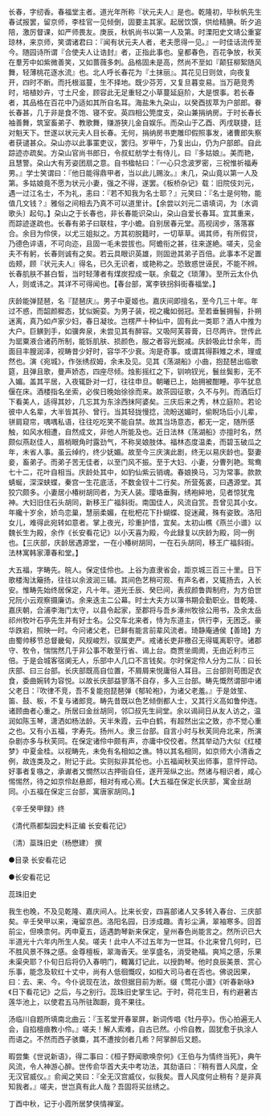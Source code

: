 <!-- { "loadSidebar": true } -->
长春，字纫香。春福堂主者。道光年所称『状元夫人』是也。乾隆初，毕秋帆先生春试报罢，留京师，李桂官一见倾倒，固要主其家。起居饮馔，供给精腆。昕夕追陪，激厉督课，如严师畏友。庚辰，秋帆尚书以第一人及第。时溧阳史文靖公重宴琼林，来京师，笑谓诸君曰：『闻有状元夫人者，老夫愿得一见。』一时佳话流传至今。随园诗所谓『合使夫人让诰封』者，正指此事也。皇都春色，百花争放，秋芙在羣芳中如紫微善笑，又如蔷薇多刺。品格固未是高，然尚不至如『颠狂柳絮随风舞，轻薄桃花逐水流』也。北人呼长春花为『土抹丽』。其花见日则敛，向夜复开，四时不断。而托根滋蔓，生不择地。既少芬芳，又复旦暮变易。当万葩竞秀时，培植妙卉，寸土尺金，顾容此无足重轻之小草蔓延庭阶，大是恨事。若长春者，其品格在百花中乃适如其所自名耳。海盐朱九朶山，以癸酉拔萃为户部郎。眷长春甚，几于非是食不饱、寝不安。英四相公筦度支，朶山兼捐纳房。于时长春长袖善舞，筑室畜弟子、教歌舞，赚游狭儿金自娱乐。而朶山于乙酉、丙戌联捷，廷对魁天下。世遂以状元夫人目长春。无何，捐纳房书吏雕印假照事发，诸曹郎失察者获谴甚众。朶山亦以此事罣吏议，罢归。岁甲午，乃复出山，仍为户部郎。自此踪迹亦疏矣。方朶山官尚书郎日，令叔虹舫学士有侍儿，曰『多姑娘』。美而艳，且慧警。朶山大有芳姿团扇之意。自书楹帖曰：『一心只念波罗密，三祝惟祈福寿男。』学士笑谓曰：『他日能得鼎甲者，当以此儿赐汝。』未几，朶山竟以第一人及第。多姑娘竟不愿为状元小妻，强之不得，遂罢。《板桥杂记》载：旧院伎刘元，遇一过江名士，不为礼，恚曰：『若不知我为名士耶？』元笑曰：『名士是何物，能值几文钱？』雅俗之间相去乃真不可以道里计。【余尝以刘元二语填词，为〔水调歌头〕起句。】朶山之于长春也，非长春能识朶山，朶山自爱长春耳。宜其重来，而踪迹遂疏也。长春有弟子曰联柱，字小蟾。自别居春元堂。高视阔步，落落寡合。余目为伶侠，以尤三姐拟之。方其初脱籍时，一切草草。谒其师，有所假贷，乃德色谇语，不可向迩，且固一毛未尝拔也。阿蟾衔之甚，往来遂絶。嗟夫，见金夫不有躬，长春则诚有之矣。若云具眼识英雄，则固逊其弟子百倍。此事本不足置齿颊，顾『状元夫人』得名，已久无识者，或艳称之。恐致惑世诬民，不能不辨。长春肌肤不甚白晳，当时轻薄者有煤炭揑成一联。余载之《琐薄》。至所云太仆仇人，则或讳之。其详不可得闻也。【春台部，寓李铁拐斜街春福堂。】

庆龄能弹琵琶，名『琵琶庆』。男子中夏姬也。嘉庆间即擅名，至今几三十年。年过不惑，而韶颜穉态，犹似婉娈。为男子装，视之纔如弱冠。至若垂鬟拥髻，扑朔迷离，真乃如卢家少妇，春日凝妆。岂楞严十种仙中，固有此一类耶？酒人中推为大户。巨觵到手，如骥奔泉，未尝见其有醉容。又吸阿芙蓉膏，日尽两许。世传此为罂粟液合诸药所制，能铄肌肤、损颜色，服之者容光鋭减。庆龄吸此廿余年，而面目丰膄润泽，视畴昔少好时，容华不少衰。洵是奇事。或谓其得斟雉之术，理或然也。演《宛城》，作张绣叔姆，余未及见。见其《荡湖船》小曲，抱琵琶出临歌筵，且弹且歌，曼声娇态，四座尽倾。烛影摇红之下，钏响钗光，鬟丝鬓影，无不入媚。盖其平居，入夜辄卧对一灯，往往申旦。朝曦已上，始拥被酣睡。亭午犹息偃在床。酒楼指名坐索，必俟日晚始徐徐而来。故茶园征歌，久不与列。而酒后灯下看美人，适得其妙，几忘其为东涂西抹阿婆矣。三庆后来之秀，林立庭阶。若论彼中人名辈，大半皆其孙、曾行。当其轻拢慢捻，流盼送媚时，偷睨场后小儿辈，骈肩窥帘，喁喁私语，往往吃吃笑不能自禁。故其当场意态，都无一定，随所感触，如风水相遭，自然成文，非他人所能及也。近日法林《荡湖船》亦擅时名，然颇似燕赵佳人，眉梢眼角时露劲气，不称吴娘肢体。福林态度温柔，而碧玉破瓜之年，未省人事。虽云绰约，终少妩媚。故至今三庆演此剧，终无以易庆龄也。娶妻妾，畜弟子。而弟子苦无佳者，以至门风不振。至于大妇、小妻，分曹列艳。鸳鸯七十二，花叶自相当。庆龄处其中，如豹仙紫云销魂。春娘换马，习为常事。款款蜻蜒，深深蛱蝶，秦宫一生花底活，不数金钗十二行矣。所营菟裘，曰遇源堂。其狡穴颇多。小妻居小椿树胡同者，为天人装。璎珞垂胸，绣袍綷地，见者惊犹鬼神。大妇旧住石头胡同，新移王广福斜街。南国佳人，风流自赏。吾曾见其小女。年纔十岁余，娇鸟恋巢，慧丽柔媚，在枇杷花下扑蝴蝶、捉迷藏，殊有姿致。洛阳女儿，难得此宛转如意者。掌上夜光，珍重护惜，宜矣。太初山樵《燕兰小谱》以魏长生为殿，余作《长安看花记》以小天喜为殿，今此録复以庆龄为殿，同一例也。【三庆部，庆龄居遇源堂，一在小椿树胡同，一在石头胡同，移王广福斜街。法林寓韩家潭春和堂。】

大五福，字畴先。皖人。保定佳伶也。上谷为直隶省会，距京城三百三十里。日下歌楼淘汰簸扬，往往以余波润三辅。其间色艺稍可观、有声名者，又辄扬去，入长安。惟畴先始终居保定，凡十年。道光壬辰、癸巳间，表叔颜鲁舆制府，为方伯世兄阮小云观察摄廉访。余来迭主二公幕。时士大夫方以簿书期会勤职业。昔乾隆、嘉庆朝，合浦李海门太守，以县令起家，至郡将与吾乡涿州牧徐公用书，及余太岳祁州牧叶石亭先生并有好士名。公交车北来者，恃为东道主，供行李，无困乏。豪华跌宕，照映一时。今问诸父老，已鲜有能言前辈风流者。琦静庵通侯【善琦】方由蜀帅移节总督畿甸，风规峻烈，驭属吏严。戒诸长吏非檄召无得辄离职守。诸郡守、牧令，惴惴然几于非公事不敢至行省、谒上台。商贾坐阛阓，无由近利市三倍。于是会城客宿阒无人，乐部中人几口不言钱矣。尔时保定伶人分为二队：曰长庆部、曰三台部。长庆部既高自位置，不屑屑来悦庸俗人耳目。三台部则苟图足衣食，委曲婉转为容悦。以故长庆部益寥落不自存，多入三台部。畴先慨然谓部中诸父老日：『吹律不竞，吾不复能抱琵琶弹《郁轮袍》，为诸父老羞。』于是敛笙、笛、鼓、板，不复与诸郎竞。畴先昔既以色艺倾倒都人士，又其行义高如鲁仲连。诸顾曲者心重之。所居曰金丝胡同，邻□叔先生祠堂。余以谒祠日从友人访之，温润如陈玉琴，潇洒如杨法龄。天半朱霞，云中白鹤，有超然出尘之致，亦不觉心重之也。又有小五福，字寿先。扬州人。隶三台部。自言小时与秋芙同舟北来，所演杂剧亦多与秋芙同。在保定诸伶中颇有声，亦庸中佼佼者。然其举动乃大似《红楼梦》中夏金桂。以视畴先，未免有名相如之谯。特以其名相同，如京师大小清香之例，故连类及之，附记于此。实则拟非其伦也。小五福闻秋芙出师事，意怦怦动。好事者复嗾之，承谳者又憪然以古押衙自任，遂开笼纵之出。然诸与相识者，咸心惕惕然，待之如京伶赵悬郎，相对有戒心焉。【大五福在保定长庆部，寓金丝胡同。小五福在保定三台部，寓唐家胡同。】

《辛壬癸甲録》终


《清代燕都梨园史料正编 长安看花记》

（清）蘂珠旧史（杨懋建） 撰



●目录
长安看花记


●长安看花记

蕊珠旧史

我生也晚，不及见乾隆、嘉庆间人。比来长安，四喜部诸人又多转入春台、三庆部矣。辛壬癸甲以来，淹留京邑。洛阳名园，日涉成趣。青衫尘满，翠袖寒多。回首前尘，但唤柰何。丙申夏五，适遇韵琴新来保定，皇州春色尚能言之。然所识已大半道光十六年内所生人矣。嗟夫！此中人不过五年为一世耳。仆北来曾几何时，已不胜风景不殊之感。金尊檀板，翠海香天。坐享盛名，消受艳福。爽鸠之感，乐果未渠央耶？仆旬日后将仍入春明门，輙篝灯记此，以授韵琴。他时良辰美景、赏心乐事，能念及软红十丈中，尚有人低徊慨叹，如桓大司马者在否也。佛说因果，曰：去、来、今。今仆说现在法，故但据目前为断。缀《莺花小谱》《听春新咏》《日下看花记》之后，与之别行。蕊珠旧史掌生记。于时，荷花生日，有约避暑古莲华池上，以使君五马所驻踟蹰，竟不果往。

汤临川自题所填南北曲云：『玉茗堂开春翠屏，新词传唱《牡丹亭》。伤心拍遍无人会，自掐檀痕教小伶。』嗟夫！解人索难，自古已然。小伶自教，固犹愈于执涂人而语之。不然而西子骇麋，其不遭按剑者几希？阿掌醉后又题。

暇尝集《世说新语》，得二事曰：《桓子野闻歌唤奈何》《王伯与为情终当死》，典午风流，令人神游心醉。世传俞华首大夫中考功法，其劾语曰：『稍有晋人风度，全无汉官威仪。』俞闻之笑曰：『全无汉宫威仪，似我矣。晋人风度何止稍有？是非真知我者。』嗟夫，世岂真有此人哉？吾固将买丝绣之。

丁酉中秋，记于小霞所居梦侠情禅室。


